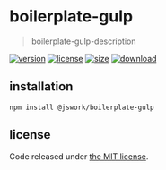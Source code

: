 # boilerplate-gulp
> boilerplate-gulp-description

[![version][version-image]][version-url]
[![license][license-image]][license-url]
[![size][size-image]][size-url]
[![download][download-image]][download-url]

## installation
```shell
npm install @jswork/boilerplate-gulp
```

## license
Code released under [the MIT license](https://github.com/afeiship/boilerplate-gulp/blob/master/LICENSE.txt).

[version-image]: https://img.shields.io/npm/v/@jswork/boilerplate-gulp
[version-url]: https://npmjs.org/package/@jswork/boilerplate-gulp

[license-image]: https://img.shields.io/npm/l/@jswork/boilerplate-gulp
[license-url]: https://github.com/afeiship/boilerplate-gulp/blob/master/LICENSE.txt

[size-image]: https://img.shields.io/bundlephobia/minzip/@jswork/boilerplate-gulp
[size-url]: https://github.com/afeiship/boilerplate-gulp/blob/master/dist/boilerplate-gulp.min.js

[download-image]: https://img.shields.io/npm/dm/@jswork/boilerplate-gulp
[download-url]: https://www.npmjs.com/package/@jswork/boilerplate-gulp
